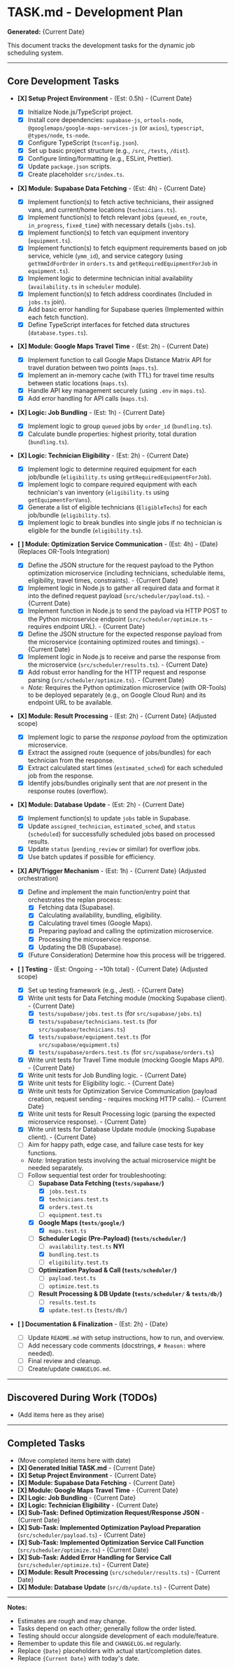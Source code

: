 # TASK.md - Development Plan

**Generated:** {Current Date}

This document tracks the development tasks for the dynamic job scheduling system.

---

## Core Development Tasks

*   **[X] Setup Project Environment** - (Est: 0.5h) - {Current Date}
    *   [X] Initialize Node.js/TypeScript project.
    *   [X] Install core dependencies: `supabase-js`, `ortools-node`, `@googlemaps/google-maps-services-js` (or `axios`), `typescript`, `@types/node`, `ts-node`.
    *   [X] Configure TypeScript (`tsconfig.json`).
    *   [X] Set up basic project structure (e.g., `/src`, `/tests`, `/dist`).
    *   [X] Configure linting/formatting (e.g., ESLint, Prettier).
    *   [X] Update `package.json` scripts.
    *   [X] Create placeholder `src/index.ts`.

*   **[X] Module: Supabase Data Fetching** - (Est: 4h) - {Current Date}
    *   [X] Implement function(s) to fetch active technicians, their assigned vans, and current/home locations (`technicians.ts`).
    *   [X] Implement function(s) to fetch relevant jobs (`queued`, `en_route`, `in_progress`, `fixed_time`) with necessary details (`jobs.ts`).
    *   [X] Implement function(s) to fetch van equipment inventory (`equipment.ts`).
    *   [X] Implement function(s) to fetch equipment requirements based on job service, vehicle (`ymm_id`), and service category (using `getYmmIdForOrder` in `orders.ts` and `getRequiredEquipmentForJob` in `equipment.ts`).
    *   [X] Implement logic to determine technician initial availability (`availability.ts` in `scheduler` module).
    *   [X] Implement function(s) to fetch address coordinates (Included in `jobs.ts` join).
    *   [X] Add basic error handling for Supabase queries (Implemented within each fetch function).
    *   [X] Define TypeScript interfaces for fetched data structures (`database.types.ts`).

*   **[X] Module: Google Maps Travel Time** - (Est: 2h) - {Current Date}
    *   [X] Implement function to call Google Maps Distance Matrix API for travel duration between two points (`maps.ts`).
    *   [X] Implement an in-memory cache (with TTL) for travel time results between static locations (`maps.ts`).
    *   [X] Handle API key management securely (using `.env` in `maps.ts`).
    *   [X] Add error handling for API calls (`maps.ts`).

*   **[X] Logic: Job Bundling** - (Est: 1h) - {Current Date}
    *   [X] Implement logic to group `queued` jobs by `order_id` (`bundling.ts`).
    *   [X] Calculate bundle properties: highest priority, total duration (`bundling.ts`).

*   **[X] Logic: Technician Eligibility** - (Est: 2h) - {Current Date}
    *   [X] Implement logic to determine required equipment for each job/bundle (`eligibility.ts` using `getRequiredEquipmentForJob`).
    *   [X] Implement logic to compare required equipment with each technician's van inventory (`eligibility.ts` using `getEquipmentForVans`).
    *   [X] Generate a list of eligible technicians (`EligibleTechs`) for each job/bundle (`eligibility.ts`).
    *   [X] Implement logic to break bundles into single jobs if no technician is eligible for the bundle (`eligibility.ts`).

*   **[ ] Module: Optimization Service Communication** - (Est: 4h) - {Date} (Replaces OR-Tools Integration)
    *   [X] Define the JSON structure for the request payload to the Python optimization microservice (including technicians, schedulable items, eligibility, travel times, constraints). - {Current Date}
    *   [X] Implement logic in Node.js to gather all required data and format it into the defined request payload (`src/scheduler/payload.ts`). - {Current Date}
    *   [X] Implement function in Node.js to send the payload via HTTP POST to the Python microservice endpoint (`src/scheduler/optimize.ts` - requires endpoint URL). - {Current Date}
    *   [X] Define the JSON structure for the expected response payload from the microservice (containing optimized routes and timings). - {Current Date}
    *   [X] Implement logic in Node.js to receive and parse the response from the microservice (`src/scheduler/results.ts`). - {Current Date}
    *   [X] Add robust error handling for the HTTP request and response parsing (`src/scheduler/optimize.ts`). - {Current Date}
    *   *Note:* Requires the Python optimization microservice (with OR-Tools) to be deployed separately (e.g., on Google Cloud Run) and its endpoint URL to be available.

*   **[X] Module: Result Processing** - (Est: 2h) - {Current Date} (Adjusted scope)
    *   [X] Implement logic to parse the *response payload* from the optimization microservice.
    *   [X] Extract the assigned route (sequence of jobs/bundles) for each technician from the response.
    *   [X] Extract calculated start times (`estimated_sched`) for each scheduled job from the response.
    *   [X] Identify jobs/bundles originally sent that are *not* present in the response routes (overflow).

*   **[X] Module: Database Update** - (Est: 2h) - {Current Date}
    *   [X] Implement function(s) to update `jobs` table in Supabase.
    *   [X] Update `assigned_technician`, `estimated_sched`, and `status` (`scheduled`) for successfully scheduled jobs based on processed results.
    *   [X] Update `status` (`pending_review` or similar) for overflow jobs.
    *   [X] Use batch updates if possible for efficiency.

*   **[X] API/Trigger Mechanism** - (Est: 1h) - {Current Date} (Adjusted orchestration)
    *   [X] Define and implement the main function/entry point that orchestrates the replan process: 
        *   [X] Fetching data (Supabase).
        *   [X] Calculating availability, bundling, eligibility.
        *   [X] Calculating travel times (Google Maps).
        *   [X] Preparing payload and calling the optimization microservice.
        *   [X] Processing the microservice response.
        *   [X] Updating the DB (Supabase).
    *   [X] (Future Consideration) Determine how this process will be triggered.

*   **[ ] Testing** - (Est: Ongoing - ~10h total) - {Current Date} (Adjusted scope)
    *   [X] Set up testing framework (e.g., Jest). - {Current Date}
    *   [X] Write unit tests for Data Fetching module (mocking Supabase client). - {Current Date}
        *   [X] `tests/supabase/jobs.test.ts` (for `src/supabase/jobs.ts`)
        *   [X] `tests/supabase/technicians.test.ts` (for `src/supabase/technicians.ts`)
        *   [X] `tests/supabase/equipment.test.ts` (for `src/supabase/equipment.ts`)
        *   [X] `tests/supabase/orders.test.ts` (for `src/supabase/orders.ts`)
    *   [X] Write unit tests for Travel Time module (mocking Google Maps API). - {Current Date}
    *   [X] Write unit tests for Job Bundling logic. - {Current Date}
    *   [X] Write unit tests for Eligibility logic. - {Current Date}
    *   [X] Write unit tests for Optimization Service Communication (payload creation, request sending - requires mocking HTTP calls). - {Current Date}
    *   [X] Write unit tests for Result Processing logic (parsing the expected microservice response). - {Current Date}
    *   [X] Write unit tests for Database Update module (mocking Supabase client). - {Current Date}
    *   [ ] Aim for happy path, edge case, and failure case tests for key functions.
    *   *Note:* Integration tests involving the actual microservice might be needed separately.
    *   [ ] Follow sequential test order for troubleshooting:
        *   [ ] **Supabase Data Fetching (`tests/supabase/`)**
            *   [X] `jobs.test.ts`
            *   [X] `technicians.test.ts`
            *   [X] `orders.test.ts`
            *   [ ] `equipment.test.ts`
        *   [X] **Google Maps (`tests/google/`)**
            *   [X] `maps.test.ts`
        *   [ ] **Scheduler Logic (Pre-Payload) (`tests/scheduler/`)**
            *   [ ] `availability.test.ts` **NYI**
            *   [X] `bundling.test.ts`
            *   [ ] `eligibility.test.ts`
        *   [ ] **Optimization Payload & Call (`tests/scheduler/`)**
            *   [ ] `payload.test.ts`
            *   [ ] `optimize.test.ts`
        *   [ ] **Result Processing & DB Update (`tests/scheduler/` & `tests/db/`)**
            *   [ ] `results.test.ts`
            *   [X] `update.test.ts` (`tests/db/`)

*   **[ ] Documentation & Finalization** - (Est: 2h) - {Date}
    *   [ ] Update `README.md` with setup instructions, how to run, and overview.
    *   [ ] Add necessary code comments (docstrings, `# Reason:` where needed).
    *   [ ] Final review and cleanup.
    *   [ ] Create/update `CHANGELOG.md`.

---

## Discovered During Work (TODOs)

*   (Add items here as they arise)

---

## Completed Tasks

*   (Move completed items here with date)
*   **[X] Generated Initial TASK.md** - {Current Date}
*   **[X] Setup Project Environment** - {Current Date}
*   **[X] Module: Supabase Data Fetching** - {Current Date}
*   **[X] Module: Google Maps Travel Time** - {Current Date}
*   **[X] Logic: Job Bundling** - {Current Date}
*   **[X] Logic: Technician Eligibility** - {Current Date}
*   **[X] Sub-Task: Defined Optimization Request/Response JSON** - {Current Date}
*   **[X] Sub-Task: Implemented Optimization Payload Preparation** (`src/scheduler/payload.ts`) - {Current Date}
*   **[X] Sub-Task: Implemented Optimization Service Call Function** (`src/scheduler/optimize.ts`) - {Current Date}
*   **[X] Sub-Task: Added Error Handling for Service Call** (`src/scheduler/optimize.ts`) - {Current Date}
*   **[X] Module: Result Processing** (`src/scheduler/results.ts`) - {Current Date}
*   **[X] Module: Database Update** (`src/db/update.ts`) - {Current Date}

---

**Notes:**

*   Estimates are rough and may change.
*   Tasks depend on each other; generally follow the order listed.
*   Testing should occur alongside development of each module/feature.
*   Remember to update this file and `CHANGELOG.md` regularly.
*   Replace `{Date}` placeholders with actual start/completion dates.
*   Replace `{Current Date}` with today's date. 